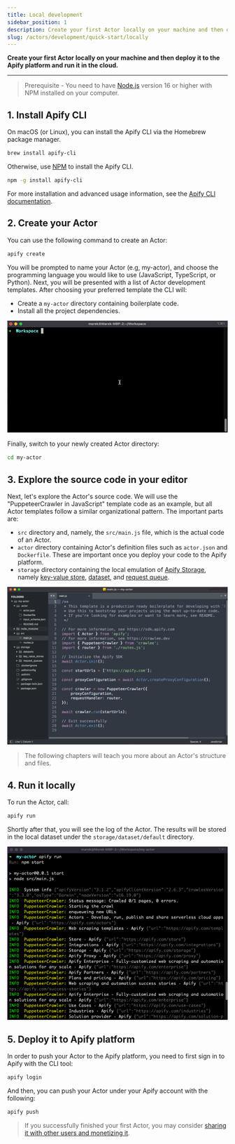 ```yaml
---
title: Local development
sidebar_position: 1
description: Create your first Actor locally on your machine and then deploy it to the Apify platform and run it in the cloud.
slug: /actors/development/quick-start/locally
---
```


**Create your first Actor locally on your machine and then deploy it to the Apify platform and run it in the cloud.**

---

> Prerequisite - You need to have [Node.js](https://nodejs.org/en/) version 16 or higher with NPM installed on your computer.

## 1. Install Apify CLI

On macOS (or Linux), you can install the Apify CLI via the Homebrew package manager.

```bash
brew install apify-cli
```

Otherwise, use [NPM](https://www.npmjs.com/) to install the Apify CLI.

```bash
npm -g install apify-cli
```

For more installation and advanced usage information, see the [Apify CLI documentation](https://docs.apify.com/cli/).

## 2. Create your Actor

You can use the following command to create an Actor:

```bash
apify create
```

You will be prompted to name your Actor (e.g, my-actor), and choose the programming language you would like to use (JavaScript, TypeScript, or Python). Next, you will be presented with a list of Actor development templates. After choosing your preferred template the CLI will:

- Create a `my-actor` directory containing boilerplate code.
- Install all the project dependencies.

![Creation](./images/actor-create.gif)

Finally, switch to your newly created Actor directory:

```bash
cd my-actor
```

## 3. Explore the source code in your editor

Next, let's explore the Actor's source code. We will use the "PuppeteerCrawler in JavaScript" template code as an example, but all Actor templates follow a similar organizational pattern. The important parts are:

- `src` directory and, namely, the `src/main.js` file, which is the actual code of an Actor.
- `actor` directory containing Actor's definition files such as `actor.json` and `Dockerfile`. These are important once you deploy your code to the Apify platform.
- `storage` directory containing the local emulation of [Apify Storage](../../../storage), namely [key-value store](../../../storage/key-value-store), [dataset](../../../storage/dataset), and [request queue](../../../storage/request-queue).

![Actor source code](./images/actor-local-code.png)

> The following chapters will teach you more about an Actor's structure and files.

## 4. Run it locally

To run the Actor, call:

```bash
apify run
```

Shortly after that, you will see the log of the Actor. The results will be stored in the local dataset under the `storage/dataset/default` directory.

![Actor source code](./images/actor-local-run.png)

## 5. Deploy it to Apify platform

In order to push your Actor to the Apify platform, you need to first sign in to Apify with the CLI tool:

```bash
apify login
```

And then, you can push your Actor under your Apify account with the following:

```bash
apify push
```

> If you successfully finished your first Actor, you may consider [sharing it with other users and monetizing it](../../publishing/index.mdx).
